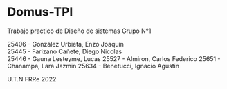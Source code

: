 # Domus-TPI
Trabajo practico de Diseño de sistemas
Grupo N°1

25406 - González Urbieta, Enzo Joaquín 		
25445 - Farizano Cañete, Diego Nicolas		
25446 - Gauna Lesteyme, Lucas
25527 - Almiron, Carlos Federico
25651 - Chanampa, Lara Jazmin
25634 - Benetucci, Ignacio Agustin


U.T.N FRRe 2022 
